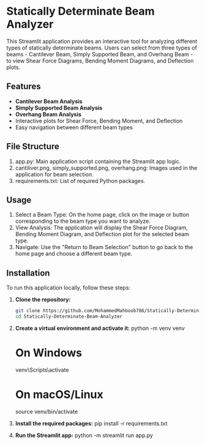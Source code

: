 # Statically Determinate Beam Analyzer

This Streamlit application provides an interactive tool for analyzing different types of statically determinate beams. Users can select from three types of beams - Cantilever Beam, Simply Supported Beam, and Overhang Beam - to view Shear Force Diagrams, Bending Moment Diagrams, and Deflection plots.

## Features

- **Cantilever Beam Analysis**
- **Simply Supported Beam Analysis**
- **Overhang Beam Analysis**
- Interactive plots for Shear Force, Bending Moment, and Deflection
- Easy navigation between different beam types

## File Structure
1. app.py: Main application script containing the Streamlit app logic.
2. cantiliver.png, simply_supported.png, overhang.png: Images used in the application for beam selection.
3. requirements.txt: List of required Python packages.

## Usage
1. Select a Beam Type: On the home page, click on the image or button corresponding to the beam type you want to analyze.
2. View Analysis: The application will display the Shear Force Diagram, Bending Moment Diagram, and Deflection plot for the selected beam type.
3. Navigate: Use the "Return to Beam Selection" button to go back to the home page and choose a different beam type.

## Installation

To run this application locally, follow these steps:

1. **Clone the repository:**
   ```sh
   git clone https://github.com/MohammedMahboob786/Statically-Determinate-Beam-Analyzer.git
   cd Statically-Determinate-Beam-Analyzer

2. **Create a virtual environment and activate it:**
    python -m venv venv
    # On Windows
    venv\Scripts\activate
    # On macOS/Linux
    source venv/bin/activate

3. **Install the required packages:**
    pip install -r requirements.txt

4. **Run the Streamlit app:**
    python -m streamlit run app.py






